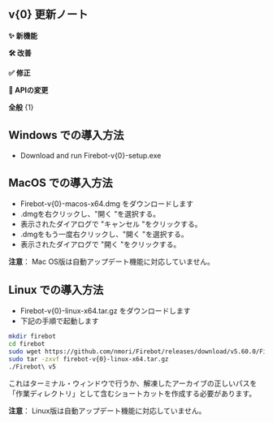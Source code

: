 ## v{0} 更新ノート

**✨ 新機能**

**🛠️ 改善**

**✅ 修正**

**🔗 APIの変更**

**全般**
{1}

## Windows での導入方法
- Download and run Firebot-v{0}-setup.exe

## MacOS での導入方法
- Firebot-v{0}-macos-x64.dmg をダウンロードします
- .dmgを右クリックし、"開く "を選択する。
- 表示されたダイアログで "キャンセル "をクリックする。
- .dmgをもう一度右クリックし、"開く "を選択する。
- 表示されたダイアログで "開く "をクリックする。

**注意**： Mac OS版は自動アップデート機能に対応していません。

## Linux での導入方法
- Firebot-v{0}-linux-x64.tar.gz をダウンロードします
- 下記の手順で起動します
```bash
mkdir firebot
cd firebot
sudo wget https://github.com/nmori/Firebot/releases/download/v5.60.0/Firebot-v{0}-linux-x64.tar.gz
sudo tar -zxvf firebot-v{0}-linux-x64.tar.gz
./Firebot\ v5
```

これはターミナル・ウィンドウで行うか、解凍したアーカイブの正しいパスを「作業ディレクトリ」として含むショートカットを作成する必要があります。

**注意**： Linux版は自動アップデート機能に対応していません。
